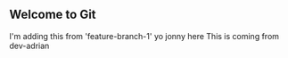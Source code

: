 ## Welcome to Git 

I'm adding this from 'feature-branch-1'
yo jonny here
This is coming from dev-adrian